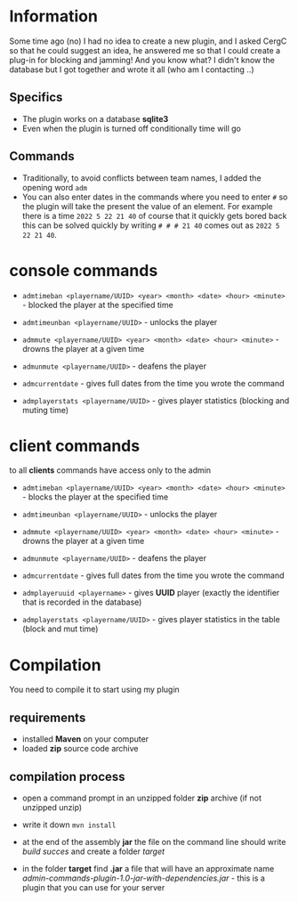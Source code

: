 # Information
Some time ago (no) I had no idea to create a new plugin, and I asked CergC
so that he could suggest an idea, he answered me so that I could create a plug-in for blocking and jamming!
And you know what? I didn't know the database but I got together and wrote it all (who am I contacting ..)
## Specifics
- The plugin works on a database **sqlite3**
- Even when the plugin is turned off conditionally time will go

## Commands
- Traditionally, to avoid conflicts between team names, I added the opening word ``adm``
- You can also enter dates in the commands where you need to enter ``#`` so the plugin will take the present
the value of an element. For example there is a time ``2022 5 22 21 40`` of course that it quickly gets bored back this can be solved quickly by writing ``# # # 21 40`` comes out as ``2022 5 22 21 40``.

# console commands
- ``admtimeban <playername/UUID> <year> <month> <date> <hour> <minute>`` - blocked the player at the 
specified time

- ``admtimeunban <playername/UUID>`` - unlocks the player
- ``admmute <playername/UUID> <year> <month> <date> <hour> <minute>`` - drowns the player at a given time
- ``admunmute <playername/UUID>`` - deafens the player
- ``admcurrentdate`` - gives full dates from the time you wrote the command
- ``admplayerstats <playername/UUID>`` - gives player statistics (blocking and muting time)

# client commands
to all **clients** commands have access only to the admin
- ``admtimeban <playername/UUID> <year> <month> <date> <hour> <minute>`` - blocks the player 
at the specified time

- ``admtimeunban <playername/UUID>`` - unlocks the player
- ``admmute <playername/UUID> <year> <month> <date> <hour> <minute>`` - drowns the player at a given time
- ``admunmute <playername/UUID>`` - deafens the player
- ``admcurrentdate`` - gives full dates from the time you wrote the command
- ``admplayeruuid <playername>`` - gives **UUID** player 
(exactly the identifier that is recorded in the database)

- ``admplayerstats <playername/UUID>`` - gives player statistics in the table (block and mut time)

# Compilation
You need to compile it to start using my plugin

## requirements
- installed **Maven** on your computer
- loaded **zip** source code archive

## compilation process
- open a command prompt in an unzipped folder **zip** archive (if not unzipped unzip)
- write it down ``mvn install``
- at the end of the assembly **jar** the file on the command line should write 
*build succes* and create a folder *target*

- in the folder **target** find **.jar** a file that will have an approximate name 
*admin-commands-plugin-1.0-jar-with-dependencies.jar* - this is a plugin that you can use for your server
